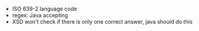 - ISO 639-2 language code
- regex: Java accepting
- XSD won't check if there is only one correct answer, java should do this
